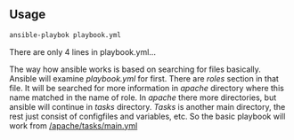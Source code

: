 <h2>Usage</h2>

```bash
ansible-playbok playbook.yml
```

There are only 4 lines in playbook.yml...

The way how ansible works is based on searching for files basically. Ansible will examine *playbook.yml* for first. There are *roles* section in that file. It will be searched for more information in *apache* directory where this name matched in the name of role. In *apache* there more directories, but ansible will continue in *tasks* directory. 
*Tasks* is another main directory, the rest just consist of configfiles and variables, etc.
So the basic playbook will work from [/apache/tasks/main.yml](https://github.com/SandorJokai/Ansible-docker/blob/master/apache-install/apache/tasks/main.yml)

